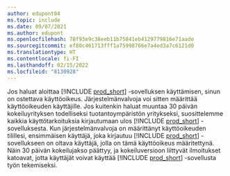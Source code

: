 ```yaml
---
author: edupont04
ms.topic: include
ms.date: 09/07/2021
ms.author: edupont
ms.openlocfilehash: 78f93e9c38eeb11b75841eb4129779816e71aade
ms.sourcegitcommit: ef80c461713fff1a75998766e7a4ed3a7c6121d0
ms.translationtype: HT
ms.contentlocale: fi-FI
ms.lasthandoff: 02/15/2022
ms.locfileid: "8130928"
---
```

Jos haluat aloittaa [!INCLUDE [prod_short](../includes/prod_short.md)] -sovelluksen käyttämisen, sinun on ostettava käyttöoikeus. Järjestelmänvalvoja voi sitten määrittää käyttöoikeuden käyttäjille. Jos kuitenkin haluat muuntaa 30 päivän kokeiluyrityksen todelliseksi tuotantoympäristön yritykseksi, suosittelemme kaikkia käyttötarkoituksia kirjautumaan ulos [!INCLUDE [prod_short](../includes/prod_short.md)] -sovelluksesta. Kun järjestelmänvalvoja on määrittänyt käyttöoikeuden tilillesi, ensimmäisen käyttäjä, joka kirjautuu [!INCLUDE [prod_short](../includes/prod_short.md)] -sovellukseen on oltava käyttäjä, jolla on tämä käyttöoikeus määritettynä. Näin 30 päivän kokeilujakso päättyy, ja kokeiluversioon liittyvät ilmoitukset katoavat, jotta käyttäjät voivat käyttää [!INCLUDE [prod_short](../includes/prod_short.md)] -sovellusta työn tekemiseksi.
